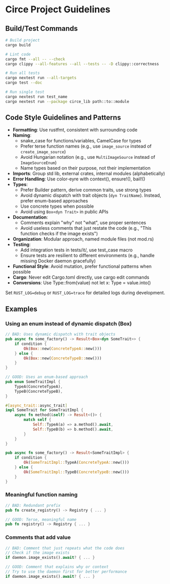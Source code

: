 # Circe Project Guidelines

## Build/Test Commands
```bash
# Build project
cargo build

# Lint code
cargo fmt --all -- --check
cargo clippy --all-features --all --tests -- -D clippy::correctness

# Run all tests
cargo nextest run --all-targets
cargo test --doc

# Run single test
cargo nextest run test_name
cargo nextest run --package circe_lib path::to::module
```

## Code Style Guidelines and Patterns
- **Formatting**: Use rustfmt, consistent with surrounding code
- **Naming**: 
  - snake_case for functions/variables, CamelCase for types
  - Prefer terse function names (e.g., use `image_source` instead of `create_image_source`)
  - Avoid Hungarian notation (e.g., use `MultiImageSource` instead of `ImageSourceEnum`)
  - Name types based on their purpose, not their implementation
- **Imports**: Group std lib, external crates, internal modules (alphabetically)
- **Error Handling**: Use color-eyre with context(), ensure!(), bail!()
- **Types**:
  - Prefer Builder pattern, derive common traits, use strong types
  - Avoid dynamic dispatch with trait objects (`dyn TraitName`). Instead, prefer enum-based approaches
  - Use concrete types when possible
  - Avoid using `Box<dyn Trait>` in public APIs
- **Documentation**: 
  - Comments explain "why" not "what", use proper sentences
  - Avoid useless comments that just restate the code (e.g., "This function checks if the image exists")
- **Organization**: Modular approach, named module files (not mod.rs)
- **Testing**: 
  - Add integration tests in tests/it/, use test_case macro
  - Ensure tests are resilient to different environments (e.g., handle missing Docker daemon gracefully)
- **Functional Style**: Avoid mutation, prefer functional patterns when possible
- **Cargo**: Never edit Cargo.toml directly, use cargo edit commands
- **Conversions**: Use Type::from(value) not let x: Type = value.into()

Set `RUST_LOG=debug` or `RUST_LOG=trace` for detailed logs during development.

## Examples

### Using an enum instead of dynamic dispatch (Box<dyn Trait>)

```rust
// BAD: Uses dynamic dispatch with trait objects
pub async fn some_factory() -> Result<Box<dyn SomeTrait>> {
    if condition {
        Ok(Box::new(ConcreteTypeA::new()))
    } else {
        Ok(Box::new(ConcreteTypeB::new()))
    }
}

// GOOD: Uses an enum-based approach
pub enum SomeTraitImpl {
    TypeA(ConcreteTypeA),
    TypeB(ConcreteTypeB), 
}

#[async_trait::async_trait]
impl SomeTrait for SomeTraitImpl {
    async fn method(&self) -> Result<()> {
        match self {
            Self::TypeA(a) => a.method().await,
            Self::TypeB(b) => b.method().await,
        }
    }
}

pub async fn some_factory() -> Result<SomeTraitImpl> {
    if condition {
        Ok(SomeTraitImpl::TypeA(ConcreteTypeA::new()))
    } else {
        Ok(SomeTraitImpl::TypeB(ConcreteTypeB::new()))
    }
}
```

### Meaningful function naming

```rust
// BAD: Redundant prefix
pub fn create_registry() -> Registry { ... }

// GOOD: Terse, meaningful name
pub fn registry() -> Registry { ... }
```

### Comments that add value

```rust
// BAD: Comment that just repeats what the code does
// Check if the image exists
if daemon.image_exists().await? { ... }

// GOOD: Comment that explains why or context
// Try to use the daemon first for better performance
if daemon.image_exists().await? { ... }
```